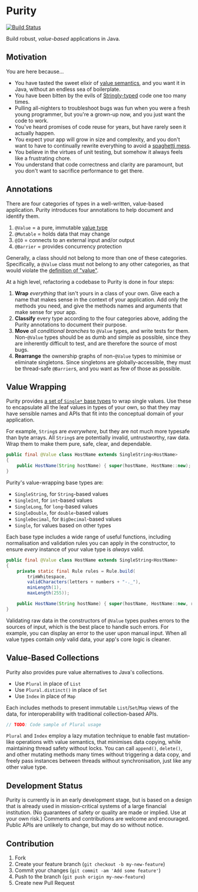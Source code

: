 # Purity

[![Build Status][travis-status]][travis]

[travis-status]: https://travis-ci.org/willhains/purity.svg?branch=master
[travis]: https://travis-ci.org/willhains/purity

Build robust, *value-based* applications in Java.

## Motivation

You are here because...

- You have tasted the sweet elixir of [value semantics][values], and you want it in Java, without an endless sea of boilerplate.
- You have been bitten by the evils of [Stringly-typed][stringly] code one too many times.
- Pulling all-nighters to troubleshoot bugs was fun when you were a fresh young programmer, but you're a grown-up now, and you just want the code to work.
- You've heard promises of code reuse for years, but have rarely seen it actually happen.
- You expect your app will grow in size and complexity, and you don't want to have to continually rewrite everything to avoid a [spaghetti mess][spaghetti].
- You believe in the virtues of unit testing, but somehow it always feels like a frustrating chore.
- You understand that code correctness and clarity are paramount, but you don't want to sacrifice performance to get there.

[stringly]: http://wiki.c2.com/?StringlyTyped
[spaghetti]: https://en.wikipedia.org/wiki/Spaghetti_code
[values]: docs/value-semantics.md

## Annotations

There are four categories of types in a well-written, value-based application. Purity introduces four annotations to help document and identify them.

1. `@Value` = a pure, immutable [value type][values]
2. `@Mutable` = holds data that may change
3. `@IO` = connects to an external input and/or output
4. `@Barrier` = provides concurrency protection

Generally, a class should not belong to more than one of these categories. Specifically, a `@Value` class must not belong to any other categories, as that would violate the [definition of "value"][values].

At a high level, refactoring a codebase to Purity is done in four steps:

1. **Wrap** *everything* that isn't yours in a class of your own. Give each a name that makes sense in the context of your application. Add only the methods you need, and give the methods names and arguments that make sense for your app.
2. **Classify** every type according to the four categories above, adding the Purity annotations to document their purpose.
3. **Move** *all conditional branches* to `@Value` types, and write tests for them. Non-`@Value` types should be as dumb and simple as possible, since they are inherently difficult to test, and are therefore the source of most bugs.
4. **Rearrange** the ownership graphs of non-`@Value` types to minimise or eliminate singletons. Since singletons are globally-accessible, they must be thread-safe `@Barrier`s, and you want as few of those as possible.

## Value Wrapping

Purity provides [a set of `Single*` base types][single] to wrap single values. Use these to encapsulate all the leaf values in types of your own, so that they may have sensible names and APIs that fit into the conceptual domain of your application.

[single]: docs/Single.md

For example, `String`s are *everywhere*, but they are not much more typesafe than byte arrays. All `String`s are potentially invalid, untrustworthy, raw data. Wrap them to make them pure, safe, clear, and dependable.

```java
public final @Value class HostName extends SingleString<HostName>
{
	public HostName(String hostName) { super(hostName, HostName::new); }
}
```

Purity's value-wrapping base types are:

- `SingleString`, for `String`-based values
- `SingleInt`, for `int`-based values
- `SingleLong`, for `long`-based values
- `SingleDouble`, for `double`-based values
- `SingleDecimal`, for `BigDecimal`-based values
- `Single`, for values based on other types

Each base type includes a wide range of useful functions, including normalisation and validation rules you can apply in the constructor, to ensure *every* instance of your value type is *always* valid.

```java
public final @Value class HostName extends SingleString<HostName>
{
	private static final Rule rules = Rule.build(
		trimWhitespace,
		validCharacters(letters + numbers + "-._"),
		minLength(1),
		maxLength(255));

	public HostName(String hostName) { super(hostName, HostName::new, rules); }
}
```

Validating raw data in the constructors of `@Value` types pushes errors to the sources of input, which is the best place to handle such errors. For example, you can display an error to the user upon manual input. When all value types contain *only* valid data, your app's core logic is cleaner.

## Value-Based Collections

Purity also provides pure value alternatives to Java's collections.

- Use `Plural` in place of `List`
- Use `Plural.distinct()` in place of `Set`
- Use `Index` in place of `Map`

Each includes methods to present immutable `List`/`Set`/`Map` views of the data, for interoperability with traditional collection-based APIs.

```java
// TODO: Code sample of Plural usage
```

`Plural` and `Index` employ a lazy mutation technique to enable fast mutation-like operations with value semantics, that minimises data copying, while maintaining thread safety without locks. You can call `append()`, `delete()`, and other mutating methods many times without triggering a data copy, and freely pass instances between threads without synchronisation, just like any other value type.

## Development Status

Purity is currently is in an early development stage, but is based on a design that is already used in mission-critical systems of a large financial institution. (No guarantees of safety or quality are made or implied. Use at your own risk.) Comments and contributions are welcome and encouraged. Public APIs are unlikely to change, but may do so without notice.

## Contribution

1. Fork
2. Create your feature branch (`git checkout -b my-new-feature`)
3. Commit your changes (`git commit -am 'Add some feature'`)
4. Push to the branch (`git push origin my-new-feature`)
5. Create new Pull Request
